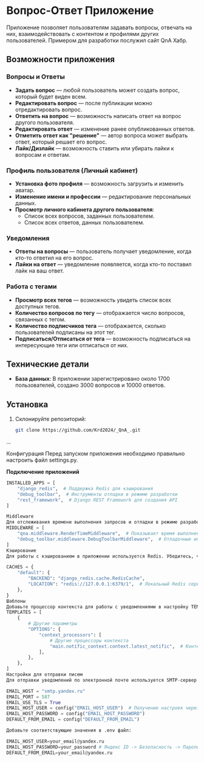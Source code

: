 # Вопрос-Ответ Приложение

Приложение позволяет пользователям задавать вопросы, отвечать на них, взаимодействовать с контентом и профилями других пользователей. Примером для разработки послужил сайт QnA Хабр.

## Возможности приложения

### Вопросы и Ответы
- **Задать вопрос** — любой пользователь может создать вопрос, который будет виден всем.
- **Редактировать вопрос** — после публикации можно отредактировать вопрос.
- **Ответить на вопрос** — возможность написать ответ на вопрос другого пользователя.
- **Редактировать ответ** — изменение ранее опубликованных ответов.
- **Отметить ответ как "решение"** — автор вопроса может выбрать ответ, который решает его вопрос.
- **Лайк/Дизлайк** — возможность ставить или убирать лайки к вопросам и ответам.

### Профиль пользователя (Личный кабинет)
- **Установка фото профиля** — возможность загрузить и изменить аватар.
- **Изменение имени и профессии** — редактирование персональных данных.
- **Просмотр личного кабинета другого пользователя**:
  - Список всех вопросов, заданных пользователем.
  - Список всех ответов, данных пользователем.

### Уведомления
- **Ответы на вопросы** — пользователь получает уведомление, когда кто-то ответил на его вопрос.
- **Лайки на ответ** — уведомление появляется, когда кто-то поставил лайк на ваш ответ.

### Работа с тегами
- **Просмотр всех тегов** — возможность увидеть список всех доступных тегов.
- **Количество вопросов по тегу** — отображается число вопросов, связанных с тегом.
- **Количество подписчиков тега** — отображается, сколько пользователей подписаны на этот тег.
- **Подписаться/Отписаться от тега** — возможность подписаться на интересующие теги или отписаться от них.

## Технические детали

- **База данных**: В приложении зарегистрировано около 1700 пользователей, создано 3000 вопросов и 10000 ответов.
  
## Установка

1. Склонируйте репозиторий:
   ```bash
   git clone https://github.com/Krd2024/_QnA_.git
...

Конфигурация
Перед запуском приложения необходимо правильно настроить файл settings.py.

**Подключение приложений**


```python
INSTALLED_APPS = [
    "django_redis",  # Поддержка Redis для кэширования
    "debug_toolbar",  # Инструменты отладки в режиме разработки
    "rest_framework",  # Django REST Framework для создания API
]

Middleware
Для отслеживания времени выполнения запросов и отладки в режиме разработки, добавьте следующие промежуточные слои (middleware):
MIDDLEWARE = [
    "qna.middleware.RenderTimeMiddleware",  # Показывает время выполнения каждого запроса
    "debug_toolbar.middleware.DebugToolbarMiddleware",  # Отладочные инструменты
]
Кэширование
Для работы с кэшированием в приложении используется Redis. Убедитесь, что Redis установлен и запущен на локальном сервере. Настройка кэша выглядит следующим образом:

CACHES = {
    "default": {
        "BACKEND": "django_redis.cache.RedisCache",
        "LOCATION": "redis://127.0.0.1:6379/1",  # Локальный Redis сервер
    },
}
Шаблоны
Добавьте процессор контекста для работы с уведомлениями в настройку TEMPLATES:
TEMPLATES = [
    {
        # Другие параметры
        "OPTIONS": {
            "context_processors": [
                # Другие процессоры контекста
                "main.notific_context.context.latest_notific",  # Контекстный процессор для уведомлений
            ],
        },
    },
]
Настройки для отправки писем
Для отправки уведомлений по электронной почте используется SMTP-сервер Yandex. Введите следующие параметры в settings.py:

EMAIL_HOST = "smtp.yandex.ru"
EMAIL_PORT = 587
EMAIL_USE_TLS = True
EMAIL_HOST_USER = config("EMAIL_HOST_USER")  # Получение настроек через переменные окружения
EMAIL_HOST_PASSWORD = config("EMAIL_HOST_PASSWORD")
DEFAULT_FROM_EMAIL = config("DEFAULT_FROM_EMAIL")

Добавьте соответствующие значения в .env файл:

EMAIL_HOST_USER=your_email@yandex.ru
EMAIL_HOST_PASSWORD=your_password # Яндекс ID -> Безопасность -> Пароли приложений -> Почта
DEFAULT_FROM_EMAIL=your_email@yandex.ru

